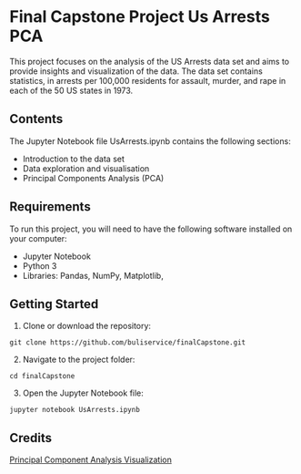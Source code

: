 # Final Capstone Project Us Arrests PCA

This project focuses on the analysis of the US Arrests data set and aims to provide insights and visualization of the data. The data set contains statistics, in arrests per 100,000 residents for assault, murder, and rape in each of the 50 US states in 1973.

## Contents
The Jupyter Notebook file UsArrests.ipynb contains the following sections:<br>

- Introduction to the data set<br>
- Data exploration and visualisation<br>
- Principal Components Analysis (PCA)<br>

## Requirements
To run this project, you will need to have the following software installed on your computer:

- Jupyter Notebook <Br>
- Python 3 <Br>
- Libraries: Pandas, NumPy, Matplotlib,  <Br>
  
 


## Getting Started 
1. Clone or download the repository:
```
git clone https://github.com/buliservice/finalCapstone.git
```
2. Navigate to the project folder:
```
cd finalCapstone
```
  
3. Open the Jupyter Notebook file:
```
jupyter notebook UsArrests.ipynb
```


  
## Credits
[Principal Component Analysis Visualization](https://ostwalprasad.github.io/machine-learning/PCA-using-python.html)
